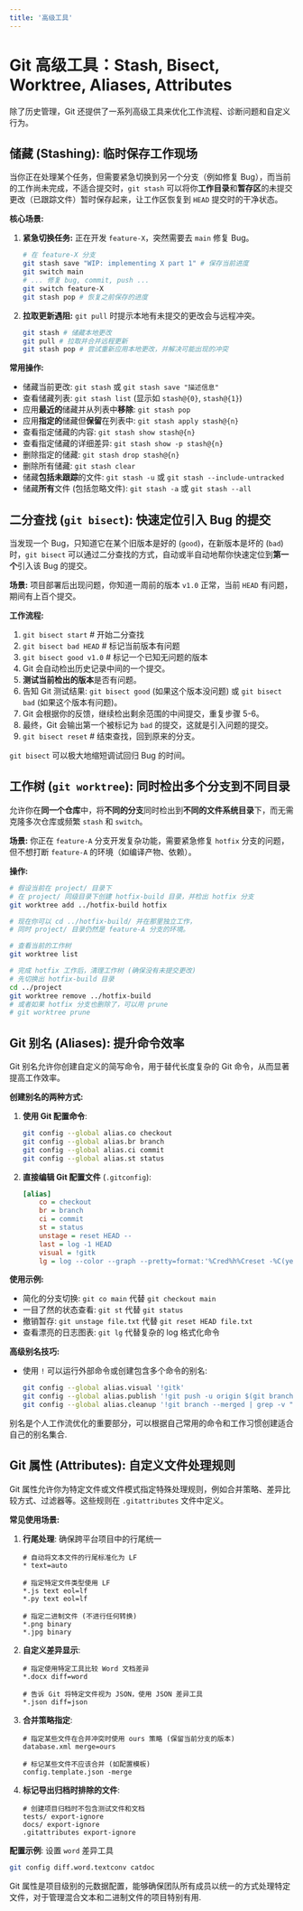 ```yaml
---
title: '高级工具'
---
```


# Git 高级工具：Stash, Bisect, Worktree, Aliases, Attributes

除了历史管理，Git 还提供了一系列高级工具来优化工作流程、诊断问题和自定义行为。

## 储藏 (Stashing): 临时保存工作现场

当你正在处理某个任务，但需要紧急切换到另一个分支（例如修复 Bug），而当前的工作尚未完成，不适合提交时，`git stash` 可以将你**工作目录**和**暂存区**的未提交更改（已跟踪文件）暂时保存起来，让工作区恢复到 `HEAD` 提交时的干净状态。

**核心场景:**

1.  **紧急切换任务:** 正在开发 `feature-X`，突然需要去 `main` 修复 Bug。
    ```bash
    # 在 feature-X 分支
    git stash save "WIP: implementing X part 1" # 保存当前进度
    git switch main
    # ... 修复 bug, commit, push ...
    git switch feature-X
    git stash pop # 恢复之前保存的进度
    ```
2.  **拉取更新遇阻:** `git pull` 时提示本地有未提交的更改会与远程冲突。
    ```bash
    git stash # 储藏本地更改
    git pull # 拉取并合并远程更新
    git stash pop # 尝试重新应用本地更改，并解决可能出现的冲突
    ```

**常用操作:**

*   储藏当前更改: `git stash` 或 `git stash save "描述信息"`
*   查看储藏列表: `git stash list` (显示如 `stash@{0}`, `stash@{1}`)
*   应用**最近的**储藏并从列表中**移除**: `git stash pop`
*   应用**指定的**储藏但**保留**在列表中: `git stash apply stash@{n}`
*   查看指定储藏的内容: `git stash show stash@{n}`
*   查看指定储藏的详细差异: `git stash show -p stash@{n}`
*   删除指定的储藏: `git stash drop stash@{n}`
*   删除所有储藏: `git stash clear`
*   储藏**包括未跟踪**的文件: `git stash -u` 或 `git stash --include-untracked`
*   储藏**所有**文件 (包括忽略文件): `git stash -a` 或 `git stash --all`

## 二分查找 (`git bisect`): 快速定位引入 Bug 的提交

当发现一个 Bug，只知道它在某个旧版本是好的 (`good`)，在新版本是坏的 (`bad`) 时，`git bisect` 可以通过二分查找的方式，自动或半自动地帮你快速定位到**第一个**引入该 Bug 的提交。

**场景:** 项目部署后出现问题，你知道一周前的版本 `v1.0` 正常，当前 `HEAD` 有问题，期间有上百个提交。

**工作流程:**
1.  `git bisect start` # 开始二分查找
2.  `git bisect bad HEAD` # 标记当前版本有问题
3.  `git bisect good v1.0` # 标记一个已知无问题的版本
4.  Git 会自动检出历史记录中间的一个提交。
5.  **测试当前检出的版本**是否有问题。
6.  告知 Git 测试结果: `git bisect good` (如果这个版本没问题) 或 `git bisect bad` (如果这个版本有问题)。
7.  Git 会根据你的反馈，继续检出剩余范围的中间提交，重复步骤 5-6。
8.  最终，Git 会输出第一个被标记为 `bad` 的提交，这就是引入问题的提交。
9.  `git bisect reset` # 结束查找，回到原来的分支。

`git bisect` 可以极大地缩短调试回归 Bug 的时间。

## 工作树 (`git worktree`): 同时检出多个分支到不同目录

允许你在**同一个仓库**中，将**不同的分支**同时检出到**不同的文件系统目录**下，而无需克隆多次仓库或频繁 `stash` 和 `switch`。

**场景:** 你正在 `feature-A` 分支开发复杂功能，需要紧急修复 `hotfix` 分支的问题，但不想打断 `feature-A` 的环境（如编译产物、依赖）。

**操作:**
```bash
# 假设当前在 project/ 目录下
# 在 project/ 同级目录下创建 hotfix-build 目录，并检出 hotfix 分支
git worktree add ../hotfix-build hotfix

# 现在你可以 cd ../hotfix-build/ 并在那里独立工作，
# 同时 project/ 目录仍然是 feature-A 分支的环境。

# 查看当前的工作树
git worktree list

# 完成 hotfix 工作后，清理工作树 (确保没有未提交更改)
# 先切换出 hotfix-build 目录
cd ../project
git worktree remove ../hotfix-build
# 或者如果 hotfix 分支也删除了，可以用 prune
# git worktree prune
```

## Git 别名 (Aliases): 提升命令效率

Git 别名允许你创建自定义的简写命令，用于替代长度复杂的 Git 命令，从而显著提高工作效率。

**创建别名的两种方式:**

1. **使用 Git 配置命令**:
   ```bash
   git config --global alias.co checkout
   git config --global alias.br branch
   git config --global alias.ci commit
   git config --global alias.st status
   ```

2. **直接编辑 Git 配置文件** (`.gitconfig`):
   ```ini
   [alias]
       co = checkout
       br = branch
       ci = commit
       st = status
       unstage = reset HEAD --
       last = log -1 HEAD
       visual = !gitk
       lg = log --color --graph --pretty=format:'%Cred%h%Creset -%C(yellow)%d%Creset %s %Cgreen(%cr) %C(bold blue)<%an>%Creset' --abbrev-commit
   ```

**使用示例:**
* 简化的分支切换: `git co main` 代替 `git checkout main`
* 一目了然的状态查看: `git st` 代替 `git status`
* 撤销暂存: `git unstage file.txt` 代替 `git reset HEAD file.txt`
* 查看漂亮的日志图表: `git lg` 代替复杂的 log 格式化命令

**高级别名技巧:**
* 使用 `!` 可以运行外部命令或创建包含多个命令的别名:
  ```bash
  git config --global alias.visual '!gitk'
  git config --global alias.publish '!git push -u origin $(git branch --show-current)'
  git config --global alias.cleanup '!git branch --merged | grep -v "^*" | xargs git branch -d'
  ```

别名是个人工作流优化的重要部分，可以根据自己常用的命令和工作习惯创建适合自己的别名集合.

## Git 属性 (Attributes): 自定义文件处理规则

Git 属性允许你为特定文件或文件模式指定特殊处理规则，例如合并策略、差异比较方式、过滤器等。这些规则在 `.gitattributes` 文件中定义。

**常见使用场景:**

1. **行尾处理**: 确保跨平台项目中的行尾统一
   ```gitattributes
   # 自动将文本文件的行尾标准化为 LF
   * text=auto

   # 指定特定文件类型使用 LF
   *.js text eol=lf
   *.py text eol=lf

   # 指定二进制文件 (不进行任何转换)
   *.png binary
   *.jpg binary
   ```

2. **自定义差异显示**:
   ```gitattributes
   # 指定使用特定工具比较 Word 文档差异
   *.docx diff=word

   # 告诉 Git 将特定文件视为 JSON，使用 JSON 差异工具
   *.json diff=json
   ```

3. **合并策略指定**:
   ```gitattributes
   # 指定某些文件在合并冲突时使用 ours 策略 (保留当前分支的版本)
   database.xml merge=ours

   # 标记某些文件不应该合并 (如配置模板)
   config.template.json -merge
   ```

4. **标记导出归档时排除的文件**:
   ```gitattributes
   # 创建项目归档时不包含测试文件和文档
   tests/ export-ignore
   docs/ export-ignore
   .gitattributes export-ignore
   ```

**配置示例**: 设置 `word` 差异工具
```bash
git config diff.word.textconv catdoc
```

Git 属性是项目级别的元数据配置，能够确保团队所有成员以统一的方式处理特定文件，对于管理混合文本和二进制文件的项目特别有用.